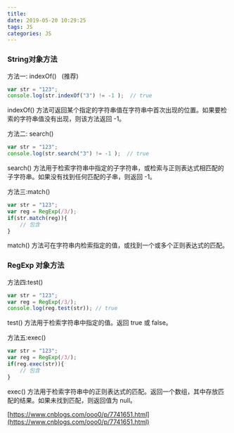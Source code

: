 ```yaml
---
title: 
date: 2019-05-20 10:29:25
tags: JS
categories: JS
---
```


### String对象方法

方法一: indexOf()   (推荐)
```js
var str = "123";
console.log(str.indexOf("3") != -1 );  // true
```
indexOf() 方法可返回某个指定的字符串值在字符串中首次出现的位置。如果要检索的字符串值没有出现，则该方法返回 -1。

方法二: search() 
```js
var str = "123";
console.log(str.search("3") != -1 );  // true
```
search() 方法用于检索字符串中指定的子字符串，或检索与正则表达式相匹配的子字符串。如果没有找到任何匹配的子串，则返回 -1。

方法三:match()
```js
var str = "123";
var reg = RegExp(/3/);
if(str.match(reg)){
    // 包含        
}
```
match() 方法可在字符串内检索指定的值，或找到一个或多个正则表达式的匹配。

### RegExp 对象方法

方法四:test() 
```js
var str = "123";
var reg = RegExp(/3/);
console.log(reg.test(str)); // true
```
test() 方法用于检索字符串中指定的值。返回 true 或 false。

方法五:exec()
```js
var str = "123";
var reg = RegExp(/3/);
if(reg.exec(str)){
    // 包含        
}
```
exec() 方法用于检索字符串中的正则表达式的匹配。返回一个数组，其中存放匹配的结果。如果未找到匹配，则返回值为 null。

[https://www.cnblogs.com/ooo0/p/7741651.html](https://www.cnblogs.com/ooo0/p/7741651.html)